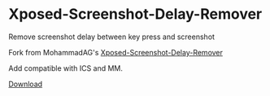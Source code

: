 # Xposed-Screenshot-Delay-Remover

Remove screenshot delay between key press and screenshot

Fork from MohammadAG's [Xposed-Screenshot-Delay-Remover](https://github.com/MohammadAG/Xposed-Screenshot-Delay-Remover) 

Add compatible with ICS and MM.




[Download](https://github.com/bin456789/Xposed-Screenshot-Delay-Remover/releases) 



